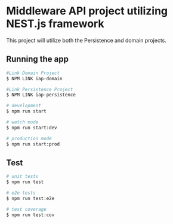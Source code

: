 # Middleware API project utilizing NEST.js framework
This project will utilize both the Persistence and domain projects.


## Running the app

```bash
#Link Domain Project
$ NPM LINK iap-domain

#Link Persistence Project
$ NPM LINK iap-persistence

# development
$ npm run start

# watch mode
$ npm run start:dev

# production mode
$ npm run start:prod
```

## Test

```bash
# unit tests
$ npm run test

# e2e tests
$ npm run test:e2e

# test coverage
$ npm run test:cov
```
